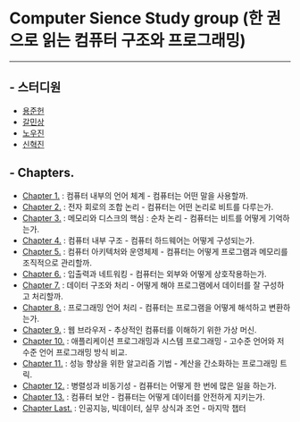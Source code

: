 # Computer Sience Study group (한 권으로 읽는 컴퓨터 구조와 프로그래밍)
-----------------------------------------
## - 스터디원 
- [용준헌](https://github.com/Klistas)
- [갈민상](https://github.com/seagull30)
- [노우진](https://github.com/ProgrammerPenguin)
- [신혁진](https://github.com/shinshinjin)

## - Chapters.
- [Chapter 1.](https://github.com/Klistas/STUDYgroup/blob/cec4ec587baf904a9f8e4d36af8b418768d2ff25/Chapter%201.md) : 컴퓨터 내부의 언어 체계 - 컴퓨터는 어떤 말을 사용할까.
- [Chapter 2.](https://github.com/Klistas/STUDYgroup/blob/cff16ca3791cb30452f99aed54279b3ed1b56696/Chapter%202.md) : 전자 회로의 조합 논리 - 컴퓨터는 어떤 논리로 비트를 다루는가.
- [Chapter 3.](https://github.com/Klistas/STUDYgroup/blob/6eb4bfe1eaf924887a12e36d9a4589ea91219697/Chapter%203.md) : 메모리와 디스크의 핵심 : 순차 논리 - 컴퓨터는 비트를 어떻게 기억하는가.
- [Chapter 4.](https://github.com/Klistas/STUDYgroup/blob/60d596c33052c0ea2f6f155b8b92d9e87e5f51af/Chapter%204.md) : 컴퓨터 내부 구조 - 컴퓨터 하드웨어는 어떻게 구성되는가.
- [Chapter 5.](https://github.com/Klistas/STUDYgroup/blob/a253403e4157a597a3a60ea38a544625f3fb8216/Chapter%205.md) : 컴퓨터 아키텍처와 운영체제 - 컴퓨터는 어떻게 프로그램과 메모리를 조직적으로 관리할까.
- [Chapter 6.](https://github.com/Klistas/STUDYgroup/blob/d852513d9148c1f3961df5aafeee1e1dbf557339/Chapter%206.md) : 입출력과 네트워킹 - 컴퓨터는 외부와 어떻게 상호작용하는가.
- [Chapter 7.](https://github.com/Klistas/STUDYgroup/blob/f72f7d3d5615310058e7ca13d7e449f5dbf9a259/Chapter%207.md) : 데이터 구조와 처리 - 어떻게 해야 프로그램에서 데이터를 잘 구성하고 처리할까.
- [Chapter 8.](https://github.com/Klistas/STUDYgroup/blob/main/Chapter%208.md) : 프로그래밍 언어 처리 - 컴퓨터는 프로그램을 어떻게 해석하고 변환하는가.
- [Chapter 9.](https://github.com/Klistas/STUDYgroup/blob/main/Chapter%209.md) : 웹 브라우저 - 추상적인 컴퓨터를 이해하기 위한 가상 머신.
- [Chapter 10.](https://github.com/Klistas/STUDYgroup/blob/571ea8921e38aaf0d7b427646c3283a65835a74d/Chapter%2010.md) : 애플리케이션 프로그래밍과 시스템 프로그래밍 - 고수준 언어와 저수준 언어 프로그래밍 방식 비교.
- [Chapter 11.](https://github.com/Klistas/STUDYgroup/blob/571ea8921e38aaf0d7b427646c3283a65835a74d/Chaper%2011.md) : 성능 향상을 위한 알고리즘 기법 - 계산을 간소화하는 프로그래밍 트릭.
- [Chapter 12.](https://github.com/Klistas/STUDYgroup/blob/main/Chapter%2012.md) : 병렬성과 비동기성 - 컴퓨터는 어떻게 한 번에 많은 일을 하는가.
- [Chapter 13.](https://github.com/Klistas/STUDYgroup/blob/999c4a334b64f0d41fe7971c08106e75cec56050/Chapter%2013.md) : 컴퓨터 보안 - 컴퓨터는 어떻게 데이터를 안전하게 지키는가.
- [Chapter Last.](https://github.com/Klistas/STUDYgroup/blob/aae4d08b2c02fbc852a167795bf26bdf0e0874bc/Chapter%20Last.md) : 인공지능, 빅데이터, 실무 상식과 조언 - 마지막 챕터
